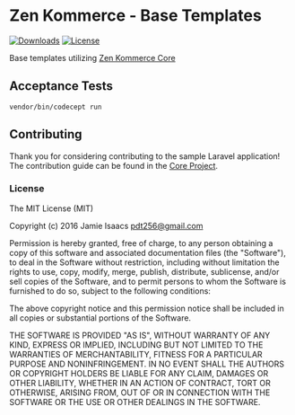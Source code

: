 # Zen Kommerce - Base Templates

[![Downloads](https://img.shields.io/packagist/dt/inklabs/kommerce-templates.svg)](https://packagist.org/packages/inklabs/kommerce-templates)
[![License](https://img.shields.io/packagist/l/inklabs/kommerce-templates.svg)](https://github.com/inklabs/kommerce-templates/blob/master/LICENSE.txt)

Base templates utilizing [Zen Kommerce Core](https://github.com/inklabs/kommerce-core)

## Acceptance Tests

`vendor/bin/codecept run`

## Contributing

Thank you for considering contributing to the sample Laravel application! The contribution guide can be found in the [Core Project](https://github.com/inklabs/kommerce-core/blob/master/CONTRIBUTING.md).

### License

The MIT License (MIT)

Copyright (c) 2016 Jamie Isaacs <pdt256@gmail.com>

Permission is hereby granted, free of charge, to any person obtaining a copy
of this software and associated documentation files (the "Software"), to deal
in the Software without restriction, including without limitation the rights
to use, copy, modify, merge, publish, distribute, sublicense, and/or sell
copies of the Software, and to permit persons to whom the Software is
furnished to do so, subject to the following conditions:

The above copyright notice and this permission notice shall be included in
all copies or substantial portions of the Software.

THE SOFTWARE IS PROVIDED "AS IS", WITHOUT WARRANTY OF ANY KIND, EXPRESS OR
IMPLIED, INCLUDING BUT NOT LIMITED TO THE WARRANTIES OF MERCHANTABILITY,
FITNESS FOR A PARTICULAR PURPOSE AND NONINFRINGEMENT. IN NO EVENT SHALL THE
AUTHORS OR COPYRIGHT HOLDERS BE LIABLE FOR ANY CLAIM, DAMAGES OR OTHER
LIABILITY, WHETHER IN AN ACTION OF CONTRACT, TORT OR OTHERWISE, ARISING FROM,
OUT OF OR IN CONNECTION WITH THE SOFTWARE OR THE USE OR OTHER DEALINGS IN
THE SOFTWARE.
